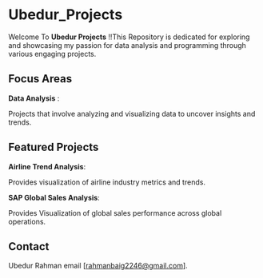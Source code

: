  # Ubedur_Projects

Welcome To **Ubedur Projects** !!This Repository is dedicated for exploring and showcasing my passion for data analysis and programming through various engaging projects.

## Focus Areas 

**Data Analysis** : 

Projects that involve analyzing and visualizing data to uncover insights and trends.

## Featured Projects

**Airline Trend Analysis**:

Provides visualization of airline industry metrics and trends.

**SAP Global Sales Analysis**:

Provides Visualization of global sales performance across global operations.



## Contact 

Ubedur Rahman email [rahmanbaig2246@gmail.com].
